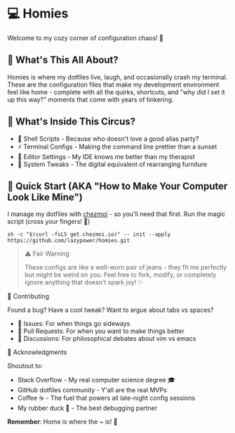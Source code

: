 # 💻️ Homies 

Welcome to my cozy corner of configuration chaos! 🎉

## 🤔 What's This All About?

Homies is where my dotfiles live, laugh, and occasionally crash my terminal. These are the configuration files that make my development environment feel like home - complete with all the quirks, shortcuts, and "why did I set it up this way?" moments that come with years of tinkering.

## 🎪 What's Inside This Circus?

 - 🐚 Shell Scripts - Because who doesn't love a good alias party?
 - ⚡ Terminal Configs - Making the command line prettier than a sunset
 - 🎨 Editor Settings - My IDE knows me better than my therapist
 - 🔧 System Tweaks - The digital equivalent of rearranging furniture
 <!-- - 📦 Package Lists - All my favorite tools in one convenient shopping list -->

## 🚀 Quick Start (AKA "How to Make Your Computer Look Like Mine")

I manage my dotfiles with [chezmoi](https://www.chezmoi.io) - so you'll need that first.
Run the magic script (cross your fingers! 🤞)

```
sh -c "$(curl -fsLS get.chezmoi.io)" -- init --apply https://github.com/lazypower/homies.git
```

> ⚠️ Fair Warning
>
> These configs are like a well-worn pair of jeans - they fit me perfectly but might be weird on you. Feel free to fork, modify, or completely ignore anything that doesn't spark joy! ✨


🤝 Contributing

Found a bug? Have a cool tweak? Want to argue about tabs vs spaces?

 - 🐛 Issues: For when things go sideways
 - 🔀 Pull Requests: For when you want to make things better
 - 💬 Discussions: For philosophical debates about vim vs emacs

🙏 Acknowledgments

Shoutout to:

  - Stack Overflow - My real computer science degree 🎓
  - GitHub dotfiles community - Y'all are the real MVPs
  - Coffee ☕ - The fuel that powers all late-night config sessions
  - My rubber duck 🦆 - The best debugging partner

**Remember**: Home is where the ~ is! 🏡

